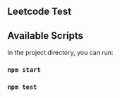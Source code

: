 ## Leetcode Test

## Available Scripts

In the project directory, you can run:

### `npm start`

### `npm test`
